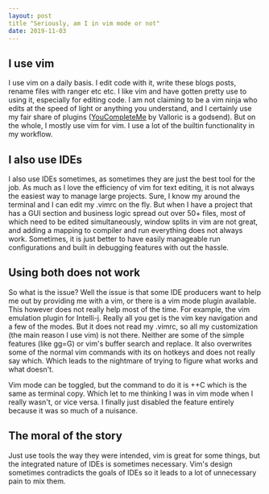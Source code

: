 ```yaml
---
layout: post
title "Seriously, am I in vim mode or not"
date: 2019-11-03
--- 
```

## I use vim
I use vim on a daily basis. I edit code with it, write these blogs posts, rename
files with ranger etc etc. I like vim and have gotten pretty use to using it,
especially for editing code. I am not claiming to be a vim ninja who edits at
the speed of light or anything you understand, and I certainly use my fair share
of plugins ([YouCompleteMe](https://github.com/ycm-core/YouCompleteMe) by Valloric is a godsend). But on the whole, I mostly
use vim for vim. I use a lot of the builtin functionality in my workflow. 

## I also use IDEs
I also use IDEs sometimes, as sometimes they are just the best tool for the job. 
As much as I love the efficiency of vim for text editing, it is not always the
easiest way to manage large projects. Sure, I know my around the terminal and I
can edit my .vimrc on the fly. But when I have a project that has a GUI section
and business logic spread out over 50+ files, most of which need to be edited
simultaneously, window splits in vim are not great, and adding a mapping to
compiler and run everything does not always work. Sometimes, it is just better
to have easily manageable run configurations and built in debugging features with
out the hassle.

## Using both does not work
So what is the issue? Well the issue is that some IDE producers want to help
me out by providing me with a vim, or there is a vim mode
plugin available. This however does not really help most of the time.
For example, the vim emulation plugin for Intelli-j. Really all you get is the
vim key navigation and a few of the modes. But it does not read my .vimrc, so
all my customization (the main reason I use vim) is not there. Neither are some
of the simple features (like gg=G) or vim's buffer search and replace. It also
overwrites some of the normal vim commands with its on hotkeys and does not
really say which. Which leads to the nightmare of trying to figure what works
and what doesn't. 

Vim mode can be toggled, but the command to do it is <ctrl>+<alt>+C which is the
same as terminal copy. Which let to me thinking I was in vim mode when I really
wasn't, or vice versa. I finally just disabled the feature entirely because it
was so much of a nuisance.

## The moral of the story
Just use tools the way they were intended, vim is great for some things, but the
integrated nature of IDEs is sometimes necessary. Vim's design sometimes
contradicts the goals of IDEs so it leads to a lot of unnecessary pain to mix
them.  
